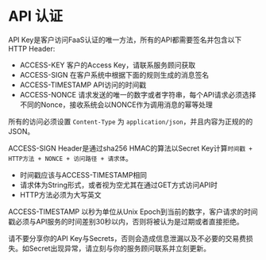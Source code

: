 # API 认证

API Key是客户访问FaaS认证的唯一方法，所有的API都需要签名并包含以下HTTP Header:

- ACCESS-KEY 客户的Access Key，请联系服务顾问获取
- ACCESS-SIGN 在客户系统中根据下面的规则生成的消息签名
- ACCESS-TIMESTAMP API访问的时间戳
- ACCESS-NONCE 请求发送的唯一的数字或者字符串，每个API请求必须选择不同的Nonce，接收系统会以NONCE作为调用消息的幂等处理

所有的访问必须设置 `Content-Type` 为 `application/json`，并且内容为正规的的JSON。

ACCESS-SIGN Header是通过sha256 HMAC的算法以Secret Key计算`时间戳 + HTTP方法 + NONCE + 访问路径 + 请求体`。

- 时间戳应该与ACCESS-TIMESTAMP相同
- 请求体为String形式，或者视为空尤其在通过GET方式访问API时
- HTTP方法必须为大写英文

ACCESS-TIMESTAMP 以秒为单位从Unix Epoch到当前的数字，客户请求的时间戳必须与API服务的时间差别30秒以内，否则将被认为是过期或者直接拒绝。

<aside class="warning">请不要分享你的API Key与Secrets，否则会造成信息泄漏以及不必要的交易费损失。如Secret出现异常，请立刻与你的服务顾问联系并立刻更新。</aside>